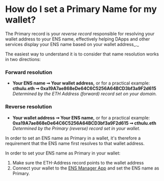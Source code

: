 # How do I set a Primary Name for my wallet?

The Primary record is your _reverse record_ responsible for resolving your wallet address to your ENS name, effectively helping DApps and other services display your ENS name based on your wallet address_._

The easiest way to understand it is to consider that name resolution works in two directions:

### Forward resolution

* **Your ENS name ➞ Your wallet address,** or for a practical example: **cthulu.eth ➞ 0xa19A7ae868eDe64C6C5256A64BCD3bf3a9F2d615** _Determined by the ETH Address (forward) record set on your domain._

### Reverse resolution

* **Your wallet address ➞ Your ENS name,** or for a practical example: **0xa19A7ae868eDe64C6C5256A64BCD3bf3a9F2d615 ➞ cthulu.eth** _Determined by the Primary (reverse) record set in your wallet._

In order to set an ENS name as Primary in a wallet, it's therefore a requirement that the ENS name first resolves to that wallet address.

In order to set your ENS name as Primary in your wallet:

1. Make sure the ETH-Address record points to the wallet address
2. Connect your wallet to the [ENS Manager App](https://app.ens.domains) and set the ENS name as Primary.

